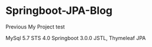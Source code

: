 # Springboot-JPA-Blog
Previous My Project test

MySql 5.7
STS 4.0
Springboot 3.0.0
JSTL, Thymeleaf
JPA
